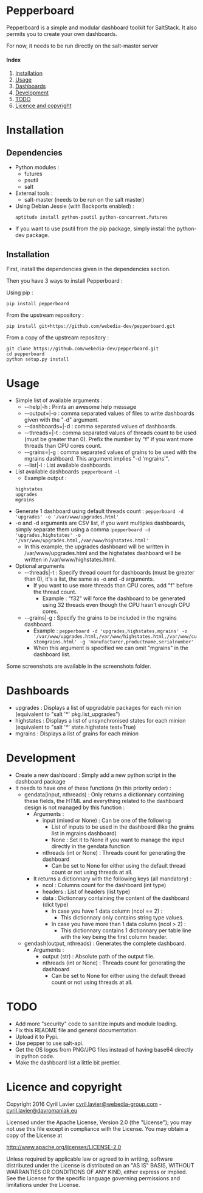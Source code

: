 # Pepperboard

Pepperboard is a simple and modular dashboard toolkit for SaltStack. It also permits you to create your own dashboards.

For now, it needs to be run directly on the salt-master server

#### Index
1. [Installation](#installation)
2. [Usage](#usage)
3. [Dashboards](#dashboards)
4. [Development](#development)
5. [TODO](#todo)
6. [Licence and copyright](#licence-and-copyright)

# Installation
## Dependencies
  * Python modules :
    * futures
    * psutil
    * salt
  * External tools :
    * salt-master (needs to be run on the salt master)
  * Using Debian Jessie (with Backports enabled) :
    ```
    aptitude install python-psutil python-concurrent.futures
    ```
  * If you want to use psutil from the pip package, simply install the python-dev package.
## Installation
First, install the dependencies given in the dependencies section.

Then you have 3 ways to install Pepperboard :

Using pip :
```
pip install pepperboard
```
From the upstream repository :
```
pip install git+https://github.com/webedia-dev/pepperboard.git
```
From a copy of the upstream repository :
```
git clone https://github.com/webedia-dev/pepperboard.git
cd pepperboard
python setup.py install
```

# Usage
  * Simple list of available arguments :
    * --help|-h : Prints an awesome help message
    * --output=|-o : comma separated values of files to write dashboards given with the "-d" argument.
    * --dashboards=|-d : comma separated values of dashboards.
    * --threads=|-t : comma separated values of threads count to be used (must be greater than 0). Prefix the number by "f" if you want more threads than CPU cores count.
    * --grains=|-g : comma separated values of grains to be used with the mgrains dashboard. This argument implies "-d 'mgrains'".
    * --list|-l : List available dashboards.
  * List available dashboards :```pepperboard -l```
    * Example output :
    ```
    highstates
    upgrades
    mgrains
    ```
  * Generate 1 dashboard using default threads count : ```pepperboard -d 'upgrades' -o '/var/www/upgrades.html'```
  * -o and -d arguments are CSV list, if you want multiples dashboards, simply separate them using a comma :```pepperboard -d 'upgrades,highstates' -o '/var/www/upgrades.html,/var/www/highstates.html'```
    * In this example, the upgrades dashboard will be written in /var/www/upgrades.html and the highstates dashboard will be written in /var/www/highstates.html.
  * Optional arguments
    * --threads|-t : Specify thread count for dashboards (must be greater than 0), it's a list, the same as -o and -d arguments.
      * If you want to use more threads than CPU cores, add "f" before the thread count.
        * Example : "f32" will force the dashboard to be generated using 32 threads even though the CPU hasn't enough CPU cores.
    * --grains|-g : Specify the grains to be included in the mgrains dashboard.
      * Example : ```pepperboard -d 'upgrades,highstates,mgrains' -o '/var/www/upgrades.html,/var/www/highstates.html,/var/www/customgrains.html' -g 'manufacturer,productname,serialnumber'```
      * When this argument is specified we can omit "mgrains" in the dashboard list.

Some screenshots are available in the screenshots folder.

# Dashboards
  * upgrades : Displays a list of upgradable packages for each minion (equivalent to "salt '*' pkg.list_upgrades")
  * highstates : Displays a list of unsynchronised states for each minion (equivalent to "salt '*' state.highstate test=True)
  * mgrains : Displays a list of grains for each minion

# Development
  * Create a new dashboard : Simply add a new python script in the dashboard package
  * It needs to have one of these functions (in this priority order) :
    * gendata(input, nthreads) : Only returns a dictionnary containing these fields, the HTML and everything related to the dashboard design is not managed by this function :
      * Arguments :
        * input (mixed or None) : Can be one of the following
            * List of inputs to be used in the dashboard (like the grains list in mgrains dashboard)
            * None : Set it to None if you want to manage the input directly in the gendata function
        * nthreads (int or None) : Threads count for generating the dashboard
            * Can be set to None for either using the default thread count or not using threads at all.
      * It returns a dictionnary with the following keys (all mandatory)  :
        * ncol : Columns count for the dashboard (int type)
        * headers : List of headers (list type)
        * data : Dictionnary containing the content of the dashboard (dict type)
            * In case you have 1 data column (ncol == 2) :
                * This dictionnary only contains string type values.
            * In case you have more than 1 data column (ncol > 2) :
                * This dictionnary contains 1 dictionnary per table line with the key being the first column header.
    * gendash(output, nthreads) : Generates the complete dashboard.
      * Arguments :
        * output (str) : Absolute path of the output file.
        * nthreads (int or None) : Threads count for generating the dashboard
            * Can be set to None for either using the default thread count or not using threads at all.

# TODO
  * Add more "security" code to sanitize inputs and module loading.
  * Fix this README file and general documentation.
  * Upload it to Pypi.
  * Use pepper to use salt-api.
  * Get the OS logos from PNG/JPG files instead of having base64 directly in python code.
  * Make the dashboard list a little bit prettier.

# Licence and copyright


Copyright 2016 Cyril Lavier <cyril.lavier@webedia-group.com> - <cyril.lavier@davromaniak.eu>


Licensed under the Apache License, Version 2.0 (the "License");
you may not use this file except in compliance with the License.
You may obtain a copy of the License at

  http://www.apache.org/licenses/LICENSE-2.0

Unless required by applicable law or agreed to in writing, software
distributed under the License is distributed on an "AS IS" BASIS,
WITHOUT WARRANTIES OR CONDITIONS OF ANY KIND, either express or implied.
See the License for the specific language governing permissions and
limitations under the License.